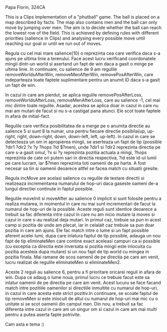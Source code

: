 Papa Florin, 324CA

This is a Clips implementation of a "phutball" game. The ball is placed on a 
map described by facts. The map also contains men and the ball can only move by
jumping over men. The aim is to decide whether the ball can reach the lowest
row of the field. This is achieved by defining rules with different priorities
(salience in Clips) and analysing every possible move until reaching our goal
or until we run out of moves.


Regula cu cel mai mare salience(10) o reprezinta cea care verifica daca s-a 
ajuns pe ultima linie a terenului. Face acest lucru verificand coordonatele 
mingii dintr-un world si asertand un fapt de win daca a gasit o minge pe 
ultima linie. In continuare, cu salience de 9 am regulile removeWorldsAfterWin,
removeMenAfterWin, removePosAfterWin, care indeparteaza toate faptele 
suplimentare pentru un anumit ID daca s-a gasit un fapt de win.

In cazul in care am pierdut, se aplica regulile removePosAfterLoss, 
removeWorldsAfterLoss, removeMenAfterLoss, care au salience -1, cel mai mic 
dintre toate regulile. Asadar, acestea se aplica doar in cazul in care nu mai 
am mutari de facut si nu s-a castigat pana atunci. Ele scot toate faptele in 
afara de initial-fact.

Regulile care verifica posibilitatea de a merge pe o anumita directie au 
salience 5 si sunt 8 la numar, una pentru fiecare directie posibila(up, 
up-right, right, down-right, down, down-left, left, up-left). In cazul in care 
se detecteaza un om in apropierea mingii, se aserteaza un fapt de tip 
(possible ?dir1 ?dir2 ?x ?y ?hops ?id $?men), unde ?dir1 si ?dir2 reprezinta 
directia pe care s-a gasit omul, ?x si ?y reprezinta pozitia actuala a mingi, 
?hops reprezinta de cate ori putem sari in directia respectiva, ?id este id-ul 
lumii pe care lucram, iar $?men reprezinta toti oamenii de pe harta. A fost 
necesar sa tin si oamenii deoarece altfel se facea match cu situatii gresite.

Regula incMove are acelasi salience cu regulile de testare directii si 
realizeaza incrementarea numarului de hop-uri daca gaseste oameni de-a lungul 
directiei continute in faptul possible.

Regulile moveInit si moveAfter au salience 0 implicit si sunt folosite pentru 
a realiza mutarea, in momentul in care nu mai sunt incrementari de facut la 
numarul de hop-uri de la possible. Aceste reguli sunt identice deoarece a 
trebuit sa fac diferenta intre cazul in care nu am nicio mutare la moves si 
cazul in care s-au realizat deja mutari. In primul caz, trebuie sa pun in acest
camp si pozitia de unde am plecat, iar in celalalt caz trebuie sa pun doar 
pozitia in care am ajuns. Ele fac match intre o lume si un fapt possible 
aferent acelei lumi, dupa care inlatura faptul de tip possible, adauga un nou 
fapt de tip eliminateMen care contine exact aceleasi campuri ca si possible 
(cu exceptia ca directia este inversata si pozitia mingii este inlocuita cu 
pozitia acesteia dupa mutare) si un nou fapt de tip world cu mingea in pozitia 
finala. Mai ramane de scos oamenii de pe directia pe care am venit, lucru 
realizat de regulile eliminateMen si eliminateMen2.

Aceste 2 reguli au salience 6, pentru a fi prioritare oricarei reguli in afara 
de win. Dupa ce adaug o lume noua, primul lucru ce trebuie facut este sa 
inlatur oamenii de pe directia pe care am venit. Acest lucuru se face facand 
match intre pozitiile oamenilor si directiile inmultite cu numarul de hop-uri, 
in cazul in care acesta este strict pozitiv.In continuare, se scoate faptul de 
tip removeMen si este inlocuit de altul cu numarul de hop-uri mai mic cu o 
unitate si se scot oamenii din campul men. Din nou, a trebuit sa fac diferenta 
intre cazul in care am un singur om si cazul in care am mai multi pentru a 
putea aserta fapte potrivite.

Cam asta e tema :)